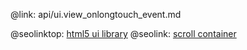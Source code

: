 @link: api/ui.view_onlongtouch_event.md

@seolinktop: [html5 ui library](https://webix.com)
@seolink: [scroll container](https://webix.com/widget/scrollview/)